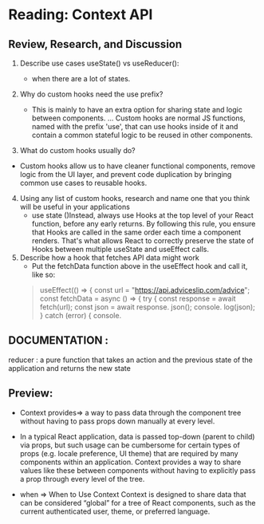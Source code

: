 # Reading: Context API

## Review, Research, and Discussion
1. Describe use cases useState() vs useReducer(): 
   - when there are a  lot of states.
   
2. Why do custom hooks need the use prefix?
   - This is mainly to have an extra option for sharing state and logic between components. ... Custom hooks are normal JS functions, named with the prefix 'use', that can use hooks inside of it and contain a common stateful logic to be reused in other components.
3. What do custom hooks usually do?
  - Custom hooks allow us to have cleaner functional components, remove logic from the UI layer, and prevent code duplication by bringing common use cases to reusable hooks.
4. Using any list of custom hooks, research and name one that you think will be useful in your applications
   - use state ()Instead, always use Hooks at the top level of your React function, before any early returns. By following this rule, you ensure that Hooks are called in the same order each time a component renders. That's what allows React to correctly preserve the state of Hooks between multiple useState and useEffect calls.
5. Describe how a hook that fetches API data might work
   - Put the fetchData function above in the useEffect hook and call it, like so:
   > useEffect(() => { const url = "https://api.adviceslip.com/advice"; const fetchData = async () => { try { const response = await fetch(url); const json = await response. json(); console. log(json); } catch (error) { console.

## DOCUMENTATION : 
reducer
: a pure function that takes an action and the previous state of the application and returns the new state

## Preview: 

* Context provides=>  a way to pass data through the component tree without having to pass props down manually at every level.

* In a typical React application, data is passed top-down (parent to child) via props, but such usage can be cumbersome for certain types of props (e.g. locale preference, UI theme) that are required by many components within an application. Context provides a way to share values like these between components without having to explicitly pass a prop through every level of the tree.


* when =>  When to Use Context
Context is designed to share data that can be considered “global” for a tree of React components, such as the current authenticated user, theme, or preferred language.